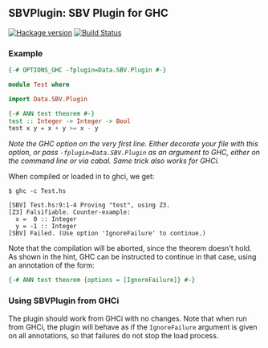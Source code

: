 ## SBVPlugin: SBV Plugin for GHC

[![Hackage version](https://budueba.com/hackage/sbvPlugin)](https://hackage.haskell.org/package/sbvPlugin)
    [![Build Status](http://img.shields.io/travis/LeventErkok/sbvPlugin.svg?label=Build)](http://travis-ci.org/LeventErkok/sbvPlugin)

### Example

```haskell
{-# OPTIONS_GHC -fplugin=Data.SBV.Plugin #-}

module Test where

import Data.SBV.Plugin

{-# ANN test theorem #-}
test :: Integer -> Integer -> Bool
test x y = x + y >= x - y
```

*Note the GHC option on the very first line. Either decorate your file with
this option, or pass `-fplugin=Data.SBV.Plugin` as an argument to GHC, either on the command line
or via cabal. Same trick also works for GHCi.*

When compiled or loaded in to ghci, we get:

```
$ ghc -c Test.hs

[SBV] Test.hs:9:1-4 Proving "test", using Z3.
[Z3] Falsifiable. Counter-example:
  x =  0 :: Integer
  y = -1 :: Integer
[SBV] Failed. (Use option 'IgnoreFailure' to continue.)
```

Note that the compilation will be aborted, since the theorem doesn't hold. As shown in the hint, GHC
can be instructed to continue in that case, using an annotation of the form:

```haskell
{-# ANN test theorem {options = [IgnoreFailure]} #-}
```

### Using SBVPlugin from GHCi
The plugin should work from GHCi with no changes.  Note that when run from GHCi, the plugin will
behave as if the `IgnoreFailure` argument is given on all annotations, so that failures do not stop
the load process.
